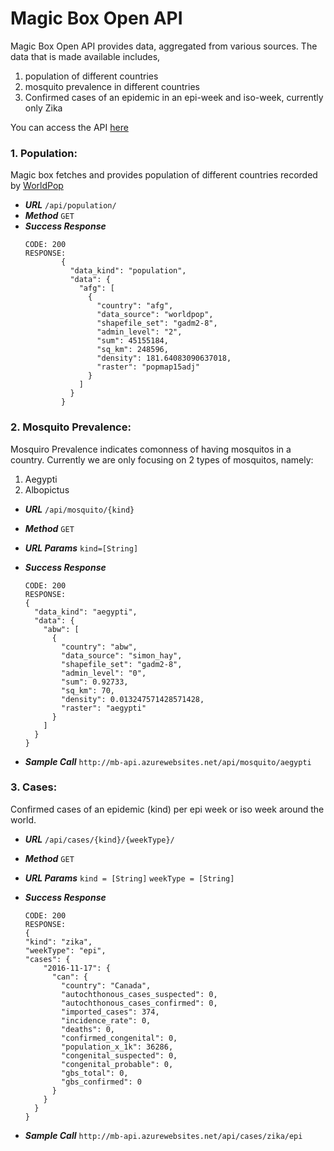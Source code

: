 # Magic Box Open API
Magic Box Open API provides data, aggregated from various sources. The data that is made available includes,
1. population of different countries
2. mosquito prevalence in different countries
3. Confirmed cases of an epidemic in an epi-week and iso-week, currently only Zika

You can access the API [here](http://mb-api.azurewebsites.net/docs/#/default)

### 1. Population:
Magic box fetches and provides population of different countries recorded by [WorldPop](http://www.worldpop.org.uk/)
* ***URL***
` /api/population/ `
* ***Method***
` GET `
* ***Success Response***
    ```
    CODE: 200
    RESPONSE:
            {
              "data_kind": "population",
              "data": {
                "afg": [
                  {
                    "country": "afg",
                    "data_source": "worldpop",
                    "shapefile_set": "gadm2-8",
                    "admin_level": "2",
                    "sum": 45155184,
                    "sq_km": 248596,
                    "density": 181.64083090637018,
                    "raster": "popmap15adj"
                  }
                ]
              }
            }
    ```

### 2. Mosquito Prevalence:
Mosquiro Prevalence indicates comonness of having mosquitos in a country. Currently we are only focusing on 2 types of mosquitos, namely:
1. Aegypti
2. Albopictus
* ***URL***
` /api/mosquito/{kind} `

* ***Method***
` GET `

* ***URL Params***
` kind=[String] `

* ***Success Response***
    ```
    CODE: 200
    RESPONSE:
    {
      "data_kind": "aegypti",
      "data": {
        "abw": [
          {
            "country": "abw",
            "data_source": "simon_hay",
            "shapefile_set": "gadm2-8",
            "admin_level": "0",
            "sum": 0.92733,
            "sq_km": 70,
            "density": 0.013247571428571428,
            "raster": "aegypti"
          }
        ]
      }
    }
    ```
* ***Sample Call***
`http://mb-api.azurewebsites.net/api/mosquito/aegypti`

### 3. Cases:
Confirmed cases of an epidemic (kind) per epi week or iso week around the world.

* ***URL***
` /api/cases/{kind}/{weekType}/ `

* ***Method***
`GET`

* ***URL Params***
`kind = [String]`
`weekType = [String]`

* ***Success Response***
    ```
    CODE: 200
    RESPONSE:
    {
    "kind": "zika",
    "weekType": "epi",
    "cases": {
        "2016-11-17": {
          "can": {
            "country": "Canada",
            "autochthonous_cases_suspected": 0,
            "autochthonous_cases_confirmed": 0,
            "imported_cases": 374,
            "incidence_rate": 0,
            "deaths": 0,
            "confirmed_congenital": 0,
            "population_x_1k": 36286,
            "congenital_suspected": 0,
            "congenital_probable": 0,
            "gbs_total": 0,
            "gbs_confirmed": 0
          }
        }
      }
    }
    ```

* ***Sample Call***
`http://mb-api.azurewebsites.net/api/cases/zika/epi`
